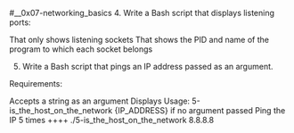 #__0x07-networking_basics
4. Write a Bash script that displays listening ports:

That only shows listening sockets
That shows the PID and name of the program to which each socket belongs

5. Write a Bash script that pings an IP address passed as an argument.

Requirements:

Accepts a string as an argument
Displays Usage: 5-is_the_host_on_the_network {IP_ADDRESS} if no argument passed
Ping the IP 5 times
++++ ./5-is_the_host_on_the_network 8.8.8.8
